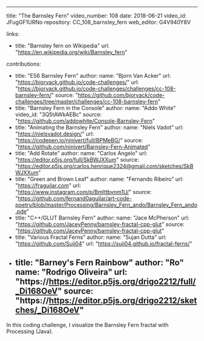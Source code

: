 ---
title: "The Barnsley Fern"
video_number: 108
date: 2018-06-21
video_id: JFugGF1URNo
repository: CC_108_barnsley_fern
web_editor: G4V940Y8V

links:
  - title: "Barnsley fern on Wikipedia"
    url: "https://en.wikipedia.org/wiki/Barnsley_fern"

contributions:
  - title: "ES6 Barnsley Fern"
    author:
      name: "Bjorn Van Acker"
      url: "https://bjorvack.github.io/code-challenges/"
    url: "https://bjorvack.github.io/code-challenges/challenges/cc-108-barnsley-fern/"
    source: "https://github.com/bjorvack/code-challenges/tree/master/challenges/cc-108-barnsley-fern"
  - title: "Barnsley Fern in the Console"
    author:
      name: "Addo White"
    video_id: "3Q5tAWkAEBc"
    source: "https://github.com/addowhite/Console-Barnsley-Fern"
  - title: "Animating the Barnsley Fern"
    author:
      name: "Niels Vadot"
      url: "https://nielsvadot.design/"
    url: "https://codepen.io/ninivert/full/BPMeBG/"
    source: "https://github.com/ninivert/Barnsley-Fern-Animated"
  - title: "Add Rotate"
    author:
      name: "Carlos Angelo"
    url: "https://editor.p5js.org/full/SkBWJXXum"
    source: "https://editor.p5js.org/carlos.henrique2324@gmail.com/sketches/SkBWJXXum"
  - title: "Green and Brown Leaf"
    author:
      name: "Fernando Ribeiro"
      url: "https://fraguilar.com"
    url: "https://www.instagram.com/p/Bmlttbvnm1U/"
    source: "https://github.com/fernand0aguilar/art-code-poetry/blob/master/Processing/Barnsley_Fern_ando/Barnsley_Fern_ando.pde"
  - title: "C++/GLUT Barnsley Fern"
    author:
      name: "Jace McPherson"
    url: "https://github.com/JaceyPenny/barnsley-fractal-cpp-glut"
    source: "https://github.com/JaceyPenny/barnsley-fractal-cpp-glut"
  - title: "Various Fractal Ferns"
    author:
      name: "Sujan Dutta"
      url: "https://github.com/Suji04"
    url: "https://suji04.github.io/fractal-ferns/"
  - title: "Barney's Fern Rainbow"
    author: "Ro"
    name: "Rodrigo Oliveira"
    url: "https://https://editor.p5js.org/drigo2212/full/_Di168OeV"
      source: "https://https://editor.p5js.org/drigo2212/sketches/_Di168OeV"
      ---

In this coding challenge, I visualize the Barnsley Fern fractal with Processing (Java).
